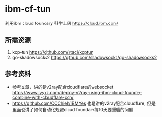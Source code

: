 # ibm-cf-tun
利用ibm cloud foundary 科学上网
https://cloud.ibm.com/


## 所需资源
1. kcp-tun https://github.com/xtaci/kcptun
2. go-shadowsocks2  https://github.com/shadowsocks/go-shadowsocks2


## 参考资料
- 参考文章，讲的是v2ray配合cloudflare的websocket  https://www.iyyxz.com/deploy-v2ray-using-ibm-cloud-foundry-combine-with-cloudflare-cdn/
- https://github.com/CCChieh/IBMYes  也是讲的v2ray配合cloudflare,  但是里面也讲了如何自动化规避cloud foundary每10天要重启的问题

